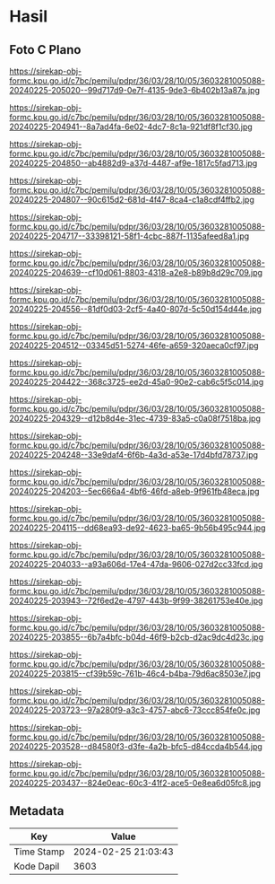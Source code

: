 # Hasil

## Foto C Plano

https://sirekap-obj-formc.kpu.go.id/c7bc/pemilu/pdpr/36/03/28/10/05/3603281005088-20240225-205020--99d717d9-0e7f-4135-9de3-6b402b13a87a.jpg

https://sirekap-obj-formc.kpu.go.id/c7bc/pemilu/pdpr/36/03/28/10/05/3603281005088-20240225-204941--8a7ad4fa-6e02-4dc7-8c1a-921df8f1cf30.jpg

https://sirekap-obj-formc.kpu.go.id/c7bc/pemilu/pdpr/36/03/28/10/05/3603281005088-20240225-204850--ab4882d9-a37d-4487-af9e-1817c5fad713.jpg

https://sirekap-obj-formc.kpu.go.id/c7bc/pemilu/pdpr/36/03/28/10/05/3603281005088-20240225-204807--90c615d2-681d-4f47-8ca4-c1a8cdf4ffb2.jpg

https://sirekap-obj-formc.kpu.go.id/c7bc/pemilu/pdpr/36/03/28/10/05/3603281005088-20240225-204717--33398121-58f1-4cbc-887f-1135afeed8a1.jpg

https://sirekap-obj-formc.kpu.go.id/c7bc/pemilu/pdpr/36/03/28/10/05/3603281005088-20240225-204639--cf10d061-8803-4318-a2e8-b89b8d29c709.jpg

https://sirekap-obj-formc.kpu.go.id/c7bc/pemilu/pdpr/36/03/28/10/05/3603281005088-20240225-204556--81df0d03-2cf5-4a40-807d-5c50d154d44e.jpg

https://sirekap-obj-formc.kpu.go.id/c7bc/pemilu/pdpr/36/03/28/10/05/3603281005088-20240225-204512--03345d51-5274-46fe-a659-320aeca0cf97.jpg

https://sirekap-obj-formc.kpu.go.id/c7bc/pemilu/pdpr/36/03/28/10/05/3603281005088-20240225-204422--368c3725-ee2d-45a0-90e2-cab6c5f5c014.jpg

https://sirekap-obj-formc.kpu.go.id/c7bc/pemilu/pdpr/36/03/28/10/05/3603281005088-20240225-204329--d12b8d4e-31ec-4739-83a5-c0a08f7518ba.jpg

https://sirekap-obj-formc.kpu.go.id/c7bc/pemilu/pdpr/36/03/28/10/05/3603281005088-20240225-204248--33e9daf4-6f6b-4a3d-a53e-17d4bfd78737.jpg

https://sirekap-obj-formc.kpu.go.id/c7bc/pemilu/pdpr/36/03/28/10/05/3603281005088-20240225-204203--5ec666a4-4bf6-46fd-a8eb-9f961fb48eca.jpg

https://sirekap-obj-formc.kpu.go.id/c7bc/pemilu/pdpr/36/03/28/10/05/3603281005088-20240225-204115--dd68ea93-de92-4623-ba65-9b56b495c944.jpg

https://sirekap-obj-formc.kpu.go.id/c7bc/pemilu/pdpr/36/03/28/10/05/3603281005088-20240225-204033--a93a606d-17e4-47da-9606-027d2cc33fcd.jpg

https://sirekap-obj-formc.kpu.go.id/c7bc/pemilu/pdpr/36/03/28/10/05/3603281005088-20240225-203943--72f6ed2e-4797-443b-9f99-38261753e40e.jpg

https://sirekap-obj-formc.kpu.go.id/c7bc/pemilu/pdpr/36/03/28/10/05/3603281005088-20240225-203855--6b7a4bfc-b04d-46f9-b2cb-d2ac9dc4d23c.jpg

https://sirekap-obj-formc.kpu.go.id/c7bc/pemilu/pdpr/36/03/28/10/05/3603281005088-20240225-203815--cf39b59c-761b-46c4-b4ba-79d6ac8503e7.jpg

https://sirekap-obj-formc.kpu.go.id/c7bc/pemilu/pdpr/36/03/28/10/05/3603281005088-20240225-203723--97a280f9-a3c3-4757-abc6-73ccc854fe0c.jpg

https://sirekap-obj-formc.kpu.go.id/c7bc/pemilu/pdpr/36/03/28/10/05/3603281005088-20240225-203528--d84580f3-d3fe-4a2b-bfc5-d84ccda4b544.jpg

https://sirekap-obj-formc.kpu.go.id/c7bc/pemilu/pdpr/36/03/28/10/05/3603281005088-20240225-203437--824e0eac-60c3-41f2-ace5-0e8ea6d05fc8.jpg


## Metadata

| Key        | Value               |
| ---------- | ------------------- |
| Time Stamp | 2024-02-25 21:03:43 |
| Kode Dapil | 3603                |



